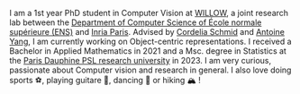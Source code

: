 ---
---

I am a 1st year PhD student in Computer Vision at <a href="https://www.di.ens.fr/willow" target="_blank" aria-label="External Link" rel="noopener noreferrer">WILLOW</a>, a joint research lab between the <a href="https://www.di.ens.fr/" target="_blank" aria-label="External Link" rel="noopener noreferrer">Department of Computer Science of École normale supérieure (ENS)</a> and <a href="https://www.inria.fr/" target="_blank" aria-label="External Link" rel="noopener noreferrer"> Inria Paris</a>. Advised by <a href="https://cordeliaschmid.github.io/" target="_blank" aria-label="External Link" rel="noopener noreferrer">Cordelia Schmid</a> and <a href="https://antoyang.github.io/" target="_blank" aria-label="External Link" rel="noopener noreferrer">Antoine Yang</a>, I am currently working on Object-centric representations. I received a Bachelor in Applied Mathematics in 2021 and a Msc. degree in Statistics at the <a href="https://psl.eu/" target="_blank" aria-label="External Link" rel="noopener noreferrer"> Paris Dauphine PSL research university</a> in 2023.
I am very curious, passionate about Computer vision and research in general. I also love doing sports ⚽️, playing guitare 🎸, dancing 🕺 or hiking 🏔️ !



